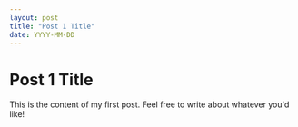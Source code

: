 ```yaml
---
layout: post
title: "Post 1 Title"
date: YYYY-MM-DD
---
```


# Post 1 Title

This is the content of my first post. Feel free to write about whatever you'd like!
